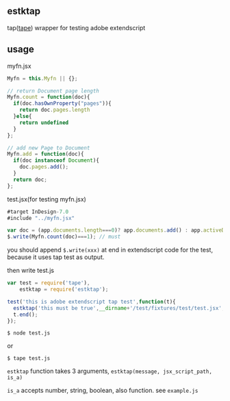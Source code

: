 ## estktap

tap([tape](https://github.com/substack/tape)) wrapper for testing adobe extendscript

## usage

myfn.jsx

```js
Myfn = this.Myfn || {};

// return Document page length
Myfn.count = function(doc){
  if(doc.hasOwnProperty("pages")){
    return doc.pages.length
  }else{
    return undefined
  }
};

// add new Page to Document
Myfn.add = function(doc){
  if(doc instanceof Document){
    doc.pages.add();
  }
  return doc;
};
```

test.jsx(for testing myfn.jsx)

```js
#target InDesign-7.0
#include "../myfn.jsx"

var doc = (app.documents.length===0)? app.documents.add() : app.activeDocument;
$.write(Myfn.count(doc)===1); // must
```

you should append `$.write(xxx)` at end in extendscript code for the test, because it uses tap test as output.

then write test.js

```js
var test = require('tape'),
    estktap = require('estktap');

test('this is adobe extendscript tap test',function(t){
  estktap('this must be true',__dirname+'/test/fixtures/test/test.jsx',true);
  t.end();
});
```

    $ node test.js

or

    $ tape test.js

`estktap` function takes 3 arguments, `estktap(message, jsx_script_path, is_a)`

`is_a` accepts number, string, boolean, also function. see `example.js`
